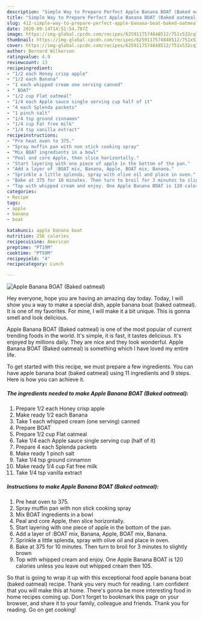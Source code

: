 ```yaml
---
description: "Simple Way to Prepare Perfect Apple Banana BOAT (Baked oatmeal)"
title: "Simple Way to Prepare Perfect Apple Banana BOAT (Baked oatmeal)"
slug: 412-simple-way-to-prepare-perfect-apple-banana-boat-baked-oatmeal
date: 2020-09-14T14:51:54.787Z
image: https://img-global.cpcdn.com/recipes/6259117574848512/751x532cq70/apple-banana-boat-baked-oatmeal-recipe-main-photo.jpg
thumbnail: https://img-global.cpcdn.com/recipes/6259117574848512/751x532cq70/apple-banana-boat-baked-oatmeal-recipe-main-photo.jpg
cover: https://img-global.cpcdn.com/recipes/6259117574848512/751x532cq70/apple-banana-boat-baked-oatmeal-recipe-main-photo.jpg
author: Bernard Wilkerson
ratingvalue: 4.9
reviewcount: 13
recipeingredient:
- "1/2 each Honey crisp apple"
- "1/2 each Banana"
- "1 each whipped cream one serving canned"
- " BOAT"
- "1/2 cup Flat oatmeal"
- "1/4 each Apple sauce single serving cup half of it"
- "4 each Splenda packets"
- "1 pinch salt"
- "1/4 tsp ground cinnamon"
- "1/4 cup Fat free milk"
- "1/4 tsp vanilla extract"
recipeinstructions:
- "Pre heat oven to 375."
- "Spray muffin pan with non stick cooking spray"
- "Mix BOAT ingredients in a bowl"
- "Peal and core Apple, then slice horizontally."
- "Start layering with one piece of apple in the bottom of the pan."
- "Add a layer of :BOAT mix, Banana, Apple, BOAT mix, Banana."
- "Sprinkle a little splenda, spray with olive oil and place in oven."
- "Bake at 375 for 10 minutes. Then turn to broil for 3 minutes to slightly brown"
- "Top with whipped cream and enjoy. One Apple Banana BOAT is 120 calories unless you leave out whipped cream then 105."
categories:
- Recipe
tags:
- apple
- banana
- boat

katakunci: apple banana boat 
nutrition: 256 calories
recipecuisine: American
preptime: "PT19M"
cooktime: "PT50M"
recipeyield: "4"
recipecategory: Lunch

---
```



![Apple Banana BOAT (Baked oatmeal)](https://img-global.cpcdn.com/recipes/6259117574848512/751x532cq70/apple-banana-boat-baked-oatmeal-recipe-main-photo.jpg)

Hey everyone, hope you are having an amazing day today. Today, I will show you a way to make a special dish, apple banana boat (baked oatmeal). It is one of my favorites. For mine, I will make it a bit unique. This is gonna smell and look delicious.

Apple Banana BOAT (Baked oatmeal) is one of the most popular of current trending foods in the world. It's simple, it is fast, it tastes delicious. It's enjoyed by millions daily. They are nice and they look wonderful. Apple Banana BOAT (Baked oatmeal) is something which I have loved my entire life.




To get started with this recipe, we must prepare a few ingredients. You can have apple banana boat (baked oatmeal) using 11 ingredients and 9 steps. Here is how you can achieve it.

##### The ingredients needed to make Apple Banana BOAT (Baked oatmeal):

1. Prepare 1/2 each Honey crisp apple
1. Make ready 1/2 each Banana
1. Take 1 each whipped cream (one serving) canned
1. Prepare  BOAT
1. Prepare 1/2 cup Flat oatmeal
1. Take 1/4 each Apple sauce single serving cup (half of it)
1. Prepare 4 each Splenda packets
1. Make ready 1 pinch salt
1. Take 1/4 tsp ground cinnamon
1. Make ready 1/4 cup Fat free milk
1. Take 1/4 tsp vanilla extract




##### Instructions to make Apple Banana BOAT (Baked oatmeal):

1. Pre heat oven to 375.
1. Spray muffin pan with non stick cooking spray
1. Mix BOAT ingredients in a bowl
1. Peal and core Apple, then slice horizontally.
1. Start layering with one piece of apple in the bottom of the pan.
1. Add a layer of :BOAT mix, Banana, Apple, BOAT mix, Banana.
1. Sprinkle a little splenda, spray with olive oil and place in oven.
1. Bake at 375 for 10 minutes. Then turn to broil for 3 minutes to slightly brown
1. Top with whipped cream and enjoy. One Apple Banana BOAT is 120 calories unless you leave out whipped cream then 105.




So that is going to wrap it up with this exceptional food apple banana boat (baked oatmeal) recipe. Thank you very much for reading. I am confident that you will make this at home. There's gonna be more interesting food in home recipes coming up. Don't forget to bookmark this page on your browser, and share it to your family, colleague and friends. Thank you for reading. Go on get cooking!
